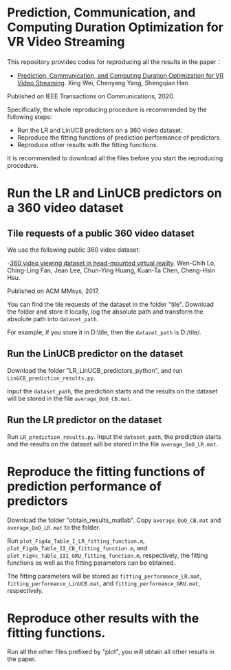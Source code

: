 # Prediction, Communication, and Computing Duration Optimization for VR Video Streaming

This repository provides codes for reproducing all the results in the paper：
- [Prediction, Communication, and Computing Duration Optimization for VR Video Streaming](https://ieeexplore.ieee.org/abstract/document/9268977/). Xing Wei, Chenyang Yang, Shengqian Han.

Published on IEEE Transactions on Communications, 2020.

Specifically, the whole reproducing procedure is recommended by the following steps:

- Run the LR and LinUCB predictors on a 360 video dataset.
- Reproduce the fitting functions of prediction performance of predictors.
- Reproduce other results with the fitting functions.

It is recommended to download all the files before you start the reproducing procedure.

# Run the LR and LinUCB predictors on a 360 video dataset

## Tile requests of a public 360 video dataset

We use the following public 360 video dataset:

-[360 video viewing dataset in head-mounted virtual reality](https://dl.acm.org/doi/abs/10.1145/3083187.3083219).  Wen-Chih Lo,  Ching-Ling Fan,   Jean Lee,  Chun-Ying Huang,   Kuan-Ta Chen, Cheng-Hsin Hsu.

Published on ACM MMsys, 2017.

You can find the tile requests of the dataset in the folder "tile". Download the folder and store it locally, log the absolute  path and transform the absolute  path into  `dataset_path`.

For example, if you store it in D:\tile,  then the `dataset_path` is D:/tile/.  


## Run the LinUCB predictor on the dataset 

Download the folder "LR_LinUCB_predictors_python",  and run `LinUCB_prediction_results.py`.  

Input the `dataset_path`, the prediction starts  and the results on the dataset will be stored in the file `average_DoO_CB.mat`.

## Run the LR predictor on the dataset 

 Run `LR_prediction_results.py`.  Input the `dataset_path`, the prediction starts  and the results on the dataset will be stored in the file `average_DoO_LR.mat`.

# Reproduce the fitting functions of prediction performance of predictors

Download the folder "obtain_results_matlab". Copy `average_DoO_CB.mat` and `average_DoO_LR.mat` to the folder. 

Run `plot_Fig4a_Table_I_LR_fitting_function.m`,  `plot_Fig4b_Table_II_CB_fitting_function.m`, and `plot_Fig4c_Table_III_GRU_fitting_function.m`, respectively, the fitting functions as well as the fitting parameters can be obtained. 

The fitting parameters will be stored as `fitting_performance_LR.mat`, `fitting_performance_LinUCB.mat`, and `fitting_performance_GRU.mat`, respectively.

# Reproduce other results with the fitting functions.

Run all the other files prefixed by "plot", you will obtain all other results in the paper.

